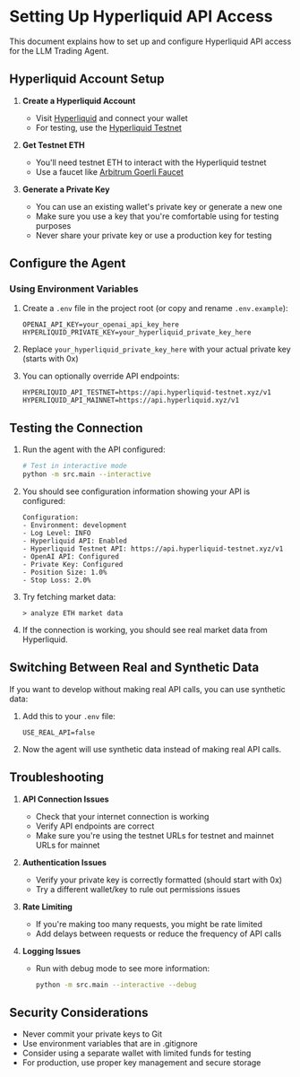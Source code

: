 # Setting Up Hyperliquid API Access

This document explains how to set up and configure Hyperliquid API access for the LLM Trading Agent.

## Hyperliquid Account Setup

1. **Create a Hyperliquid Account**
   - Visit [Hyperliquid](https://app.hyperliquid.xyz) and connect your wallet
   - For testing, use the [Hyperliquid Testnet](https://testnet.hyperliquid.xyz)

2. **Get Testnet ETH**
   - You'll need testnet ETH to interact with the Hyperliquid testnet
   - Use a faucet like [Arbitrum Goerli Faucet](https://faucet.quicknode.com/arbitrum/goerli)

3. **Generate a Private Key**
   - You can use an existing wallet's private key or generate a new one
   - Make sure you use a key that you're comfortable using for testing purposes
   - Never share your private key or use a production key for testing

## Configure the Agent

### Using Environment Variables

1. Create a `.env` file in the project root (or copy and rename `.env.example`):
   ```
   OPENAI_API_KEY=your_openai_api_key_here
   HYPERLIQUID_PRIVATE_KEY=your_hyperliquid_private_key_here
   ```

2. Replace `your_hyperliquid_private_key_here` with your actual private key (starts with 0x)

3. You can optionally override API endpoints:
   ```
   HYPERLIQUID_API_TESTNET=https://api.hyperliquid-testnet.xyz/v1
   HYPERLIQUID_API_MAINNET=https://api.hyperliquid.xyz/v1
   ```

## Testing the Connection

1. Run the agent with the API configured:
   ```bash
   # Test in interactive mode
   python -m src.main --interactive
   ```

2. You should see configuration information showing your API is configured:
   ```
   Configuration:
   - Environment: development
   - Log Level: INFO
   - Hyperliquid API: Enabled
   - Hyperliquid Testnet API: https://api.hyperliquid-testnet.xyz/v1
   - OpenAI API: Configured
   - Private Key: Configured
   - Position Size: 1.0%
   - Stop Loss: 2.0%
   ```

3. Try fetching market data:
   ```
   > analyze ETH market data
   ```

4. If the connection is working, you should see real market data from Hyperliquid.

## Switching Between Real and Synthetic Data

If you want to develop without making real API calls, you can use synthetic data:

1. Add this to your `.env` file:
   ```
   USE_REAL_API=false
   ```

2. Now the agent will use synthetic data instead of making real API calls.

## Troubleshooting

1. **API Connection Issues**
   - Check that your internet connection is working
   - Verify API endpoints are correct
   - Make sure you're using the testnet URLs for testnet and mainnet URLs for mainnet

2. **Authentication Issues**
   - Verify your private key is correctly formatted (should start with 0x)
   - Try a different wallet/key to rule out permissions issues

3. **Rate Limiting**
   - If you're making too many requests, you might be rate limited
   - Add delays between requests or reduce the frequency of API calls

4. **Logging Issues**
   - Run with debug mode to see more information:
     ```bash
     python -m src.main --interactive --debug
     ```

## Security Considerations

- Never commit your private keys to Git
- Use environment variables that are in .gitignore
- Consider using a separate wallet with limited funds for testing
- For production, use proper key management and secure storage 